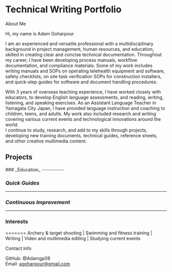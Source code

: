 # Technical Writing Portfolio
About Me
<p>
Hi, my name is Adam Goharpour
<p>
I am an experienced and versatile professional with a multidisciplinary background in project management, human resources, and education, skilled in creating clear and concise technical documentation. Throughout my career, I have been developing process manuals, workflow documentation, and compliance materials. Some of my work includes writing manuals and SOPs on operating telehealth equipment and software, safety checklists, on site task verification SOPs for construction installers, and quick-step guides for software and document handling procedures.<p>
With 3 years of overseas teaching experience, I have worked closely with educators, to develop English language assessments, and reading, writing, listening, and speaking exercises. As an Assistant Language Teacher in Yamagata City Japan, I have provided language instruction and coaching to children, teens, and adults. My work also included research and writing covering various current events and technological innovations around the world.<br>
I continue to study, research, and add to my skills through projects, developing new training documents, technical guides, reference sheets, and other creative multimedia content.

## Projects
<p>
### _Education_
-----------

### _Quick Guides_
---------


### _Continuous Improvement_
----------

### Interests
=======
Archery & target shooting | Swimming and fitness training | Writing | Video and multimedia editing | Studying current events

Contact Info

GitHub: @Adamgp08\
Email: agoharpour@gmail.com
